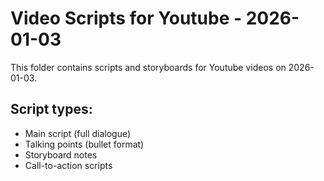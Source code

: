 # Video Scripts for Youtube - 2026-01-03

This folder contains scripts and storyboards for Youtube videos on 2026-01-03.

## Script types:
- Main script (full dialogue)
- Talking points (bullet format)
- Storyboard notes
- Call-to-action scripts
